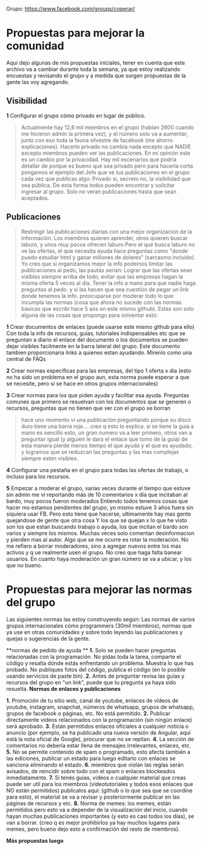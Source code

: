 Grupo: https://www.facebook.com/groups/coperar/
# Propuestas para mejorar la comunidad

Aquí dejo algunas de mis propuestas iniciales, tener en cuenta que este archivo va a cambiar durante toda la semana, ya que estoy realizando encuestas y revisando el grupo y a medida que surgen propuestas de la gente las voy agregando.

**Visibilidad**
----------
**1** Configurar el grupo cómo privado en lugar de público. 

>Actualmente hay 12,6 mil miembros en el grupo (habían 2600 cuando me hicieron admin la primera vez), y el número solo va a aumentar, junto con eso toda la fauna silvestre de facebook (me ahorro explicaciones).
>Hacerlo privado no cambia nada excepto que NADIE excepto miembros pueden ver las publicaciones. En mi opinión este es un cambio por la privacidad. Hay mil escenarios que podria detallar de porque es bueno que sea privado pero para hacerla corta pongamos el ejemplo del Jefe que ve tus publicaciones en el grupo cada vez que publicas algo:
>Privado si, secreto no, la visibilidad que sea pública. De esta forma todos pueden encontrar y solicitar ingresar al grupo. Solo no veran publicaciones hasta que sean aceptados.

**Publicaciones**
----------
>Restringir las publicaciones diarias con una mejor organización de la información. Los miembros quieren aprender, otros quieren buscar laburo, y unos muy pocos ofrecen laburo
>Pero el que busca laburo no ve las ofertas, el que necesita ayuda hace preguntas como "donde puedo estudiar html y ganar millones de dolares" (sarcasmo incluido).
>Yo creo que si organizamos mejor la info podemos limitar las publicaciones al pedo, las pautas serían:
>Lograr que las ofertas sean visibles siempre arriba de todo, evitar que las empresas hagan la misma oferta 5 veces al día. Tener la info a mano para que nadie haga preguntas al pedo.
>y si las hacen que sea cuestión de pegar un link donde tenemos la info.
>preocuparse por moderar todo lo que incumpla las normas (cosa que ahora no sucede con las normas básicas que escribí hace 5 aós en este mismo github).
>Estas son solo alguna de las cosas que propongo para solventar esto:

**1** Crear documentos de enlaces (puede usarse este mismo github para ello) Con toda la info de recursos, guias, tutoriales indispensables etc que se preguntan a diario
el enlace del documento o los documentos se pueden dejar visibles facilmente en la barra lateral del grupo. Este documento tambien proporcionaria links a quienes estan ayudando. Mirenlo como una central de FAQs

**2** Crear normas específicas para las empresas, del tipo 1 oferta x dia (esto no ha sido un problema en el grupo aun, esta norma puede esperar a que se necesite, pero si se hace en otros grupos internacionales)

**3** Crear normas para los que piden ayuda y facilitar esa ayuda. Preguntas comunes que primero se resuelvan con los documentos que se generen o recursos, preguntas que no tienen que ver con el grupo se borran
>hace uno momento vi una publicacion preguntando porque su disco duro tiene una barra roja.... creo q esto lo explica.
si se tiene la guia a mano es sencillo esto, un gran numero va a leer primero, otros van a preguntar igual (y alguien le dara el enlace que tomo de la guia)
de esta manera pierde menos tiempo el que ayuda y el que es ayudado, y logramos que se reduzcan las preguntas y las mas complejas siempre esten visibles.

**4** Configurar una pestaña en el grupo para todas las ofertas de trabajo, o incluso para los recursos.

**5** Empezar a moderar el grupo, varias veces durante el tiempo que estuve sin admin me vi reportando más de 10 comentarios x día que incitaban al bardo, muy pocos fueron moderados
Entiendo todos tenemos cosas que hacer mo estamos pendientes del grupo, yo mismo estuve 3 años fuera sin siquiera usar FB. Pero esto tiene que hacerse, ultimamente hay mas gente quejandose de gente que otra cosa
Y los que se quejan x lo que he visto son los que estan buscando trabajo o ayuda, los que incitan el bardo son varios y siempre los mismos. Muchas veces solo comentan desinformacion y pierden mas al autor.
Algo que se me ocurre es rotar la moderación. No me refiero a borrar moderadores, sino a agregar nuevos entre los mas activos y q ue realmente usen el grupo.
No creo que haga falta banear usuarios. En cuanto haya moderación un gran número se va a ubicar, y los que no bueno.

# Propuestas para mejorar las normas del grupo
Las siguientes normas las estoy construyendo según: Las normas de varios grupos internacionales cómo programmers (30mil miembros), normas que ya use en otras comunidades y sobre todo leyendo las publicaciones y quejas o sugerencias de la gente. 

**normas de pedido de ayuda **
**1.** Solo se pueden hacer preguntas relacionadas con la programación. No pidas toda la tarea, comparte el código y resalta dónde estás enfrentando un problema. Muestra lo que has probado. No publiques fotos del código, publica el código (en lo posible usando servicios de paste bin).
**2.** Antes de preguntar revisa las guías y recursos del grupo en "un link", puede que tu pregunta ya haya sido resuelta.
**Normas de enlaces y publicaciones**

**1.** Promoción de tu sitio web, canal de youtube, enlaces de vídeos de youtube, instagram, snapchat, números de whatsapp, grupos de whatsapp, grupos de facebook o páginas, etc. No está permitido.
**2.** Publicar directamente vídeos relacionados con la programación (sin ningún enlace) será aprobado.
**3.** Están permitidos enlaces oficiales a cualquier noticia o anuncio (por ejemplo, se ha publicado una nueva versión de Angular, aquí está la nota oficial de Google), procurar que no se repitan.
**4.** La sección de comentarios no debería estar llena de mensajes irrelevantes, enlaces, etc.
**5.** No se permite contenido de spam o programado, esto afecta también a las ediciones, publicar un estado para luego editarlo con enlaces se sanciona eliminando el estado.
**6.** miembros que violan las reglas serán avisados, de reincidir sobre todo con el spam o enlaces blockeados inmediatamente.
**7.** Si tenés guias, videos o cualquier material que creas puede ser util para los miembros (videotutoriales y todos esos enlaces que NO están permitidos) publicalos aqui: (github o lo que sea que se coordine para esto), el material se va a revisar y posteriormente publicar en las páginas de recursos y etc.
**8.** Norma de memes: los memes, están permitidos pero esto va a depender de la visualización del inicio, cuando hayan muchas publicaciones importantes (y esto es casi todos los días), se van a borrar. (creo q es mejor prohibirlos ya hay muchos lugares para memes, pero bueno dejo esto a confirmación del resto de miembros).

**Más propuestas luego**
